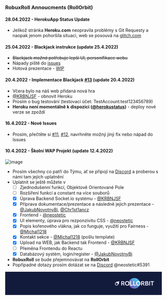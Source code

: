 ### RobuxRoll Annoucments (RollOrbit)
#### 28.04.2022 - HerokuApp Status Update
- Jelikož stránka **Heroku.com** neopravila problémy s Git Requesty a naopak jenom pohoršila situaci, web se posouvá na [glitch.com](https://tasteful-terrific-pedestrian.glitch.me/)
#### 25.04.2022 - Blackjack instrukce (update 25.4.2022)
- ~~Blackjack *možná* potřebuje lepší UI, personifikace webu~~
- Nápady piště do [issues](https://github.com/RobuxRoll/casino-dev/issues)
- Hotová prezentace - [WIP](https://github.com/RobuxRoll/RobuxRoll)
#### 20.4.2022 - Implementace Blackjack [#13](https://github.com/RobuxRoll/casino-dev/issues/13) (update 20.4.2022)
- Včera bylo na náš web přidaná nová hra
- [@KRBNJSF](https://github.com/KRBNJSF) - obnovit Heroku
- Prosím o bug testování (testovací účet: TestAccount:test123456789)
- **Heroku není momentálně k dispozici ([@herokustatus](https://twitter.com/herokustatus))** - deploy nové verze se zpoždí
#### 16.4.2022 - Nové Issues
- Prosím, přečtěte si [#11](https://github.com/RobuxRoll/casino-dev/issues/11), [#12](https://github.com/RobuxRoll/casino-dev/issues/12), navrhněte možný jiný fix nebo nápad do Issues
#### 10.4.2022 - Školní WAP Projekt (update 12.4.2022)
![image](https://user-images.githubusercontent.com/83291717/162634780-d16bf1b3-0e13-480b-a369-f98d6929352d.png)
- Prosím všechny co patří do Týmu, ať se připojí na [Discord](https://discord.gg/7Jy2vXSn) a proberou s námi tam jejich uplatnění
- Uplatnit se ještě můžete v
  - [ ] Zjednodušenní funkcí, Objektově Orientované Pole
  - [ ] Rozšíření funkcí a constant na více souborů
  - [x] Úprava Backend Socket.io systému - [@KRBNJSF](https://github.com/KRBNJSF)
  - [x] Příprava dokumentace/prezentace a následně jejich prezentace - [@JakubNovotnyBi](https://github.com/JakubNovotnyBi), [@Chr1st1ancz](https://github.com/Chr1st1ancz)
  - [x] Frontend - [@neostetic](https://github.com/neostetic)
  - [x] UI elementy, úprava pro rezponzivitu CSS - [@neostetic](https://github.com/neostetic)
  - [x] Popis kořenového vlákna, jak co funguje, využití pro Fairness - [@Michal1218](https://github.com/Michal1218)
  - [x] Kontakt sekce - [@Michal1218](https://github.com/Michal1218) (pošlu template)
  - [x] Upload na WEB, jak Backend tak Frontend - [@KRBNJSF](https://github.com/KRBNJSF)
  - [ ] Přeměna Frontendu do Reactu
  - [x] Databázový systém, login/register - [@JakubNovotnyBi](https://github.com/JakubNovotnyBi)
- **RobuxRoll** se bude přejemnovávat na **RollOrbit**
- Popřípadné dotazy prosím dotázat se na [Discord](https://discord.gg/7Jy2vXSn) @neostetic#5391


![image](https://raw.githubusercontent.com/RobuxRoll/casino-assets/main/banner.png)
<!--
![image](https://user-images.githubusercontent.com/83291717/163668780-b177e17d-4919-4340-a4ac-7c77102df303.png)
-->
